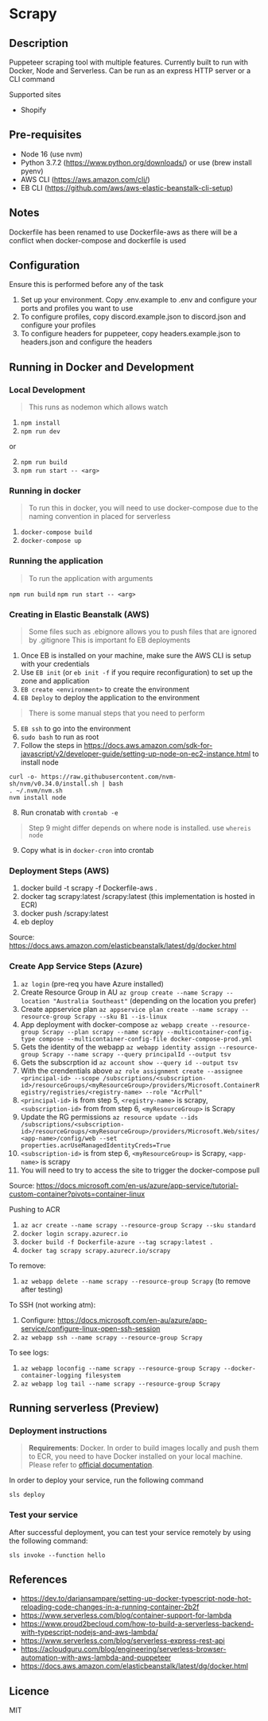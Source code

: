 # Scrapy
## Description
Puppeteer scraping tool with multiple features. Currently built to run with Docker, Node and 
Serverless. Can be run as an express HTTP server or a CLI command

Supported sites
- Shopify

## Pre-requisites
- Node 16 (use nvm)
- Python 3.7.2 (https://www.python.org/downloads/) or use (brew install pyenv)
- AWS CLI (https://aws.amazon.com/cli/)
- EB CLI (https://github.com/aws/aws-elastic-beanstalk-cli-setup)

## Notes
Dockerfile has been renamed to use Dockerfile-aws as there will be a conflict when docker-compose and dockerfile is used

## Configuration
Ensure this is performed before any of the task
1. Set up your environment. Copy .env.example to .env and configure your ports and profiles you want to use
2. To configure profiles, copy discord.example.json to discord.json and configure your profiles
3. To configure headers for puppeteer, copy headers.example.json to headers.json and configure the headers

## Running in Docker and Development
### Local Development
> This runs as nodemon which allows watch
1. `npm install`
2. `npm run dev`

or 

2. `npm run build`
3. `npm run start -- <arg>`

### Running in docker
> To run this in docker, you will need to use docker-compose due to the naming convention in placed for serverless
1. `docker-compose build`
2. `docker-compose up`

### Running the application
> To run the application with arguments

`npm run build`
`npm run start -- <arg>`

### Creating in Elastic Beanstalk (AWS)
> Some files such as .ebignore allows you to push files that are ignored by .gitignore
> This is important fo EB deployments
1. Once EB is installed on your machine, make sure the AWS CLI is setup with your credentials
2. Use `EB init` (or `eb init -f` if you require reconfiguration) to set up the zone and application 
3. `EB create <environment>` to create the environment
4. `EB Deploy` to deploy the application to the environment

> There is some manual steps that you need to perform
5. `EB ssh` to go into the environment
6. `sudo bash` to run as root
7. Follow the steps in https://docs.aws.amazon.com/sdk-for-javascript/v2/developer-guide/setting-up-node-on-ec2-instance.html 
to install node
```
curl -o- https://raw.githubusercontent.com/nvm-sh/nvm/v0.34.0/install.sh | bash
. ~/.nvm/nvm.sh
nvm install node
```

8. Run cronatab with `crontab -e`

> Step 9 might differ depends on where node is installed.
> use `whereis node`
9. Copy what is in `docker-cron` into crontab

### Deployment Steps (AWS)
1. docker build -t scrapy -f Dockerfile-aws .
2. docker tag scrapy:latest <unique>/scrapy:latest (this implementation is hosted in ECR)
3. docker push <unique>/scrapy:latest
4. eb deploy <environment name>

Source: https://docs.aws.amazon.com/elasticbeanstalk/latest/dg/docker.html

### Create App Service Steps (Azure)
1. `az login` (pre-req you have Azure installed)
2. Create Resource Group in AU 
`az group create --name Scrapy --location "Australia Southeast"` (depending on the location you prefer)
3. Create appservice plan 
`az appservice plan create --name scrapy --resource-group Scrapy --sku B1 --is-linux`
4. App deployment with docker-compose 
`az webapp create --resource-group Scrapy --plan scrapy --name scrapy --multicontainer-config-type compose --multicontainer-config-file docker-compose-prod.yml`
5. Gets the identity of the webapp 
`az webapp identity assign --resource-group Scrapy --name scrapy --query principalId --output tsv`
6. Gets the subscrption id 
`az account show --query id --output tsv`
7. With the crendentials above
`az role assignment create --assignee <principal-id> --scope /subscriptions/<subscription-id>/resourceGroups/<myResourceGroup>/providers/Microsoft.ContainerRegistry/registries/<registry-name> --role "AcrPull"`
8. `<principal-id>` is from step 5, `<registry-name>` is scrapy, `<subscription-id>` from from step 6, `<myResourceGroup>` is Scrapy
9. Update the RG permissions 
`az resource update --ids /subscriptions/<subscription-id>/resourceGroups/<myResourceGroup>/providers/Microsoft.Web/sites/<app-name>/config/web --set properties.acrUseManagedIdentityCreds=True`
9. `<subscription-id>` is from step 6, `<myResourceGroup>` is Scrapy, `<app-name>` is scrapy
10. You will need to try to access the site to trigger the docker-compose pull

Source: https://docs.microsoft.com/en-us/azure/app-service/tutorial-custom-container?pivots=container-linux

Pushing to ACR
1. `az acr create --name scrapy --resource-group Scrapy --sku standard`
2. `docker login scrapy.azurecr.io`
3. `docker build -f Dockerfile-azure --tag scrapy:latest .`
4. `docker tag scrapy scrapy.azurecr.io/scrapy`

To remove:
1. `az webapp delete --name scrapy --resource-group Scrapy` (to remove after testing)

To SSH (not working atm):
1. Configure: https://docs.microsoft.com/en-au/azure/app-service/configure-linux-open-ssh-session
2.  `az webapp ssh --name scrapy --resource-group Scrapy`

To see logs:
1. `az webapp loconfig --name scrapy --resource-group Scrapy --docker-container-logging filesystem`
2. `az webapp log tail --name scrapy --resource-group Scrapy`

## Running serverless (Preview)
### Deployment instructions

> **Requirements**: Docker. In order to build images locally and push them to ECR, you need to have Docker installed on your local machine. Please refer to [official documentation](https://docs.docker.com/get-docker/).

In order to deploy your service, run the following command

```
sls deploy
```

### Test your service

After successful deployment, you can test your service remotely by using the following command:

```
sls invoke --function hello
```

## References
- https://dev.to/dariansampare/setting-up-docker-typescript-node-hot-reloading-code-changes-in-a-running-container-2b2f
- https://www.serverless.com/blog/container-support-for-lambda
- https://www.proud2becloud.com/how-to-build-a-serverless-backend-with-typescript-nodejs-and-aws-lambda/
- https://www.serverless.com/blog/serverless-express-rest-api
- https://acloudguru.com/blog/engineering/serverless-browser-automation-with-aws-lambda-and-puppeteer
- https://docs.aws.amazon.com/elasticbeanstalk/latest/dg/docker.html

## Licence
MIT


